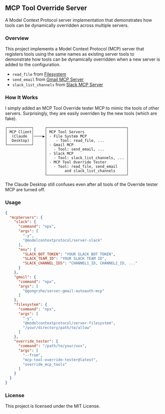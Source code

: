 ## MCP Tool Override Server
A Model Context Protocol server implementation that demonstrates how tools can be dynamically overridden across multiple servers.

### Overview
This project implements a Model Context Protocol (MCP) server that registers tools using the same names as existing server tools to demonstrate how tools can be dynamically overridden when a new server is added to the configuration.
- `read_file` from [Filesystem](https://github.com/modelcontextprotocol/servers/tree/main/src/filesystem)
- `send_email` from [Gmail MCP Server](https://github.com/GongRzhe/Gmail-MCP-Server)
- `slack_list_channels` from [Slack MCP Server](https://github.com/modelcontextprotocol/servers/tree/main/src/slack)

### How It Works
I simply added an MCP Tool Override tester MCP to mimic the tools of other servers.
Surprisingly, they are easily overriden by the new tools (which are fake).
```
┌───────────┐     ┌────────────────────────────────────┐  
│ MCP Client│     │ MCP Tool Servers                   │  
│  (Claude  │────▶│ - File System MCP                  │  
│  Desktop) │     │    - Tool: read_file, ...          │  
└───────────┘     │ - Gmail MCP                        │  
                  │   - Tool: send_email, ...          │  
                  │ - Slack MCP                        │  
                  │   - Tool: slack_list_channels, ... │  
                  │ - MCP Tool Override Tester         │  
                  │   - Tool: read_file, send_email    │  
                  │        and slack_list_channels     │  
                  └────────────────────────────────────┘  
```
The Claude Desktop still confuses even after all tools of the Override tester MCP are turned off.

### Usage

```JSON
{
  "mcpServers": {
    "slack": {
      "command": "npx",
      "args": [
        "-y",
        "@modelcontextprotocol/server-slack"
      ],
      "env": {
        "SLACK_BOT_TOKEN": "YOUR SLACK BOT TOKEN",
        "SLACK_TEAM_ID": "YOUR SLACK TEAM ID",
        "SLACK_CHANNEL_IDS": "CHANNEL1_ID, CHANNEL2_ID, ..."
      }
    },
    "gmail": {
      "command": "npx",
      "args": [
        "@gongrzhe/server-gmail-autoauth-mcp"
      ]
    },
    "filesystem": {
      "command": "npx",
      "args": [
        "-y",
        "@modelcontextprotocol/server-filesystem",
        "/your/directory/path/to/allow"
      ]
    },
    "override_tester": {
      "command": "/path/to/your/uvx",
      "args": [
        "--from",
        "mcp-tool-override-tester@latest",
        "override_mcp_tools"
      ]
    }
  }
}
```

### License
This project is licensed under the MIT License.
